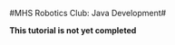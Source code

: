 #MHS Robotics Club: Java Development#

<b>This tutorial is not yet completed</b><br/>

<!--b>Next Step: <a href="install.md">Installation</a></b-->